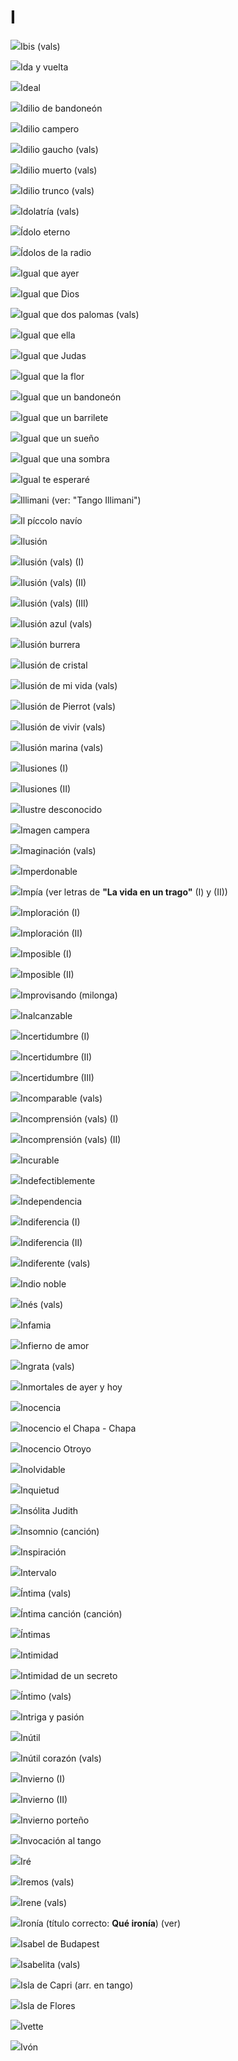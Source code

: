 # I

[![](../Graficos/Boton.gif)](../Otras%20Letras/IBIS%20%20vals.htm)Ibis (vals)

[![](../Graficos/Boton.gif)](../Letras%20281007/IDA%20Y%20VUELTA.htm)Ida y vuelta

[![](../Graficos/Boton.gif)](../Letras%20300814/IDEAL.htm)Ideal

[![](../Graficos/Boton.gif)](../Letras%20100705/IDILIO%20DE%20BANDONEON.htm)Idilio de bandoneón

[![](../Graficos/Boton.gif)](../LetrasTangos/IDILIO%20CAMPERO.htm)Idilio campero

[![](../Graficos/Boton.gif)](../Letras%20121205/IDILIO%20GAUCHO%20vals.htm)Idilio gaucho (vals)

[![](../Graficos/Boton.gif)](../Letras%20291012/IDILIO%20MUERTO%20vals.htm)Idilio muerto (vals)

[![](../Graficos/letra_9.gif)](../LetrasTangos/IDILIO%20TRUNCO%20%20vals.htm)Idilio trunco (vals)

[![](../Graficos/Boton.gif)](../Otras%20Letras/IDOLATRIA%20%20vals.htm)Idolatría (vals)

[![](../Graficos/Boton.gif)](../Letras%20121205/IDOLO%20ETERNO.htm)Ídolo eterno

[![](../Graficos/Boton.gif)](../Letras%20121205/IDOLOS%20DE%20LA%20RADIO.htm)Ídolos de la radio

[![](../Graficos/Boton.gif)](../LetrasTangos/IGUAL%20QUE%20AYER.htm)Igual que ayer

[![](../Graficos/Boton.gif)](../Letras%20191004/IGUAL%20QUE%20DIOS.htm)Igual que Dios

[![](../Graficos/Boton.gif)](../LetrasTangos/IGUAL%20QUE%20DOS%20PALOMAS%20%20vals.htm)Igual que dos palomas (vals)

[![](../Graficos/Boton.gif)](../Letras%20270707/IGUAL%20QUE%20ELLA.htm)Igual que ella

[![](../Graficos/Boton.gif)](../Otras%20Letras/IGUAL%20QUE%20JUDAS.htm)Igual que Judas

[![](../Graficos/Boton.gif)](../LetrasTangos/IGUAL%20QUE%20LA%20FLOR.htm)Igual que la flor

[![](../Graficos/Boton.gif)](../Letras%20100705/IGUAL%20QUE%20UN%20BANDONEON.htm)Igual que un bandoneón

[![](../Graficos/Boton.gif)](../Letras%20270707/IGUAL%20QUE%20UN%20BARRILETE.htm)Igual que un barrilete

[![](../Graficos/Boton.gif)](../Letras%20291012/IGUAL%20QUE%20UN%20SUENO.htm)Igual que un sueño

[![](../Graficos/Boton.gif)](../LetrasTangos/IGUAL%20QUE%20UNA%20SOMBRA.htm)Igual que una sombra

[![](../Graficos/Boton.gif)](../Letras%20290908/IGUAL%20TE%20ESPERARE.htm)Igual te esperaré

[![](../Graficos/Boton.gif)](../Letras%20291010/TANGO%20ILLIMANI.htm)Illimani (ver: "Tango Illimani")

[![](../Graficos/Boton.gif)](../LetrasTangos/IL%20PICCOLO%20NAVIO.htm)Il píccolo navío

[![](../Graficos/Boton.gif)](../Letras%20290908/ILUSION.htm)Ilusión

[![](../Graficos/Boton.gif)](../Otras%20Letras/ILUSION%20%20vals.htm)Ilusión (vals)  (I)

[![](../Graficos/Boton.gif)](../Letras%20290908/ILUSION%20vals%20II.htm)Ilusión (vals)  (II)

[![](../Graficos/Boton.gif)](../Letras%20291010/ILUSION%20vals%20III.htm)Ilusión (vals)  (III)

[![](../Graficos/Boton.gif)](../LetrasTangos/ILUSION%20AZUL%20%20vals.htm)Ilusión azul (vals)

[![](../Graficos/Boton.gif)](../LetrasTangos/ILUSION%20BURRERA.htm)Ilusión burrera

[![](../Graficos/Boton.gif)](../LetrasTangos/ILUSION%20DE%20CRISTAL.htm)Ilusión de cristal

[![](../Graficos/Boton.gif)](../Letras%20290908/ILUSION%20DE%20MI%20VIDA%20vals.htm)Ilusión de mi vida (vals)

[![](../Graficos/Boton.gif)](../Letras%20270707/ILUSION%20DE%20PIERROT%20vals.htm)Ilusión de Pierrot (vals)

[![](../Graficos/Boton.gif)](../Letras%20291010/ILUSION%20DE%20VIVIR%20vals.htm)Ilusión de vivir (vals)

[![](../Graficos/Boton.gif)](../Otras%20Letras/ILUSION%20MARINA%20%20vals.htm)Ilusión marina (vals)

[![](../Graficos/Boton.gif)](../Letras%20270707/ILUSIONES.htm)Ilusiones  (I)

[![](../Graficos/Boton.gif)](../Letras%20301016/ILUSIONES%20II.htm)Ilusiones  (II)

[![](../Graficos/Boton.gif)](../Letras%20291012/ILUSTRE%20DESCONOCIDO.htm)Ilustre desconocido

[![](../Graficos/Boton.gif)](../Otras%20Letras/IMAGEN%20CAMPERA.htm)Imagen campera

[![](../Graficos/Boton.gif)](../Letras%20270707/IMAGINACION%20vals.htm)Imaginación    (vals)

[![](../Graficos/Boton.gif)](../LetrasTangos/IMPERDONABLE.htm)Imperdonable

[![](../Graficos/Boton.gif)](../Letras%20291012/LA%20VIDA%20EN%20UN%20TRAGO.htm)Impía   (ver letras de **"La vida en un trago"** (I) y (II))

[![](../Graficos/Boton.gif)](../Letras%20191004/IMPLORACION.htm)Imploración  (I)

[![](../Graficos/Boton.gif)](../Letras%20291012/IMPLORACION%20II.htm)Imploración  (II)

[![](../Graficos/Boton.gif)](../Letras%20281007/IMPOSIBLE.htm)Imposible  (I)

[![](../Graficos/Boton.gif)](../Letras%20291012/IMPOSIBLE%20II.htm)Imposible  (II)

[![](../Graficos/Boton.gif)](../Letras%20291010/IMPROVISANDO%20mil.htm)Improvisando (milonga)

[![](../Graficos/Boton.gif)](../Otras%20Letras/INALCANZABLE.htm)Inalcanzable

[![](../Graficos/Boton.gif)](../Otras%20Letras/INCERTIDUMBRE.htm)Incertidumbre  (I)

[![](../Graficos/Boton.gif)](../Letras%20100705/INCERTIDUMBRE%20II.htm)Incertidumbre  (II)

[![](../Graficos/Boton.gif)](../Letras%20281007/INCERTIDUMBRE%20III.htm)Incertidumbre  (III)

[![](../Graficos/Boton.gif)](../Letras%20121205/INCOMPARABLE%20vals.htm)Incomparable (vals)

[![](../Graficos/Boton.gif)](../Letras%20281007/INCOMPRENSION%20vals.htm)Incomprensión (vals)  (I)

[![](../Graficos/Boton.gif)](../Letras%20291010/INCOMPRENSION%20vals%20II.htm)Incomprensión (vals)  (II)

[![](../Graficos/Boton.gif)](../LetrasTangos/INCURABLE.htm)Incurable

[![](../Graficos/Boton.gif)](../Letras%20301016/INDEFECTIBLEMENTE.htm)Indefectiblemente

[![](../Graficos/Boton.gif)](../Letras%20121205/INDEPENDENCIA.htm)Independencia

[![](../Graficos/Boton.gif)](../LetrasTangos/INDIFERENCIA.htm)Indiferencia  (I)

[![](../Graficos/Boton.gif)](../Letras%20100705/INDIFERENCIA%20II.htm)Indiferencia  (II)

[![](../Graficos/Boton.gif)](../Letras%20270707/INDIFERENTE%20vals.htm)Indiferente (vals)

[![](../Graficos/Boton.gif)](../Letras%20291012/INDIO%20NOBLE.htm)Indio noble

[![](../Graficos/Boton.gif)](../Letras%20290908/INES%20vals.htm)Inés (vals)

[![](../Graficos/Boton.gif)](../LetrasTangos/INFAMIA.htm)Infamia

[![](../Graficos/Boton.gif)](../Letras%20291010/INFIERNO%20DE%20AMOR.htm)Infierno de amor

[![](../Graficos/Boton.gif)](../Letras%20291010/INGRATA%20vals.htm)Ingrata   (vals)

[![](../Graficos/Boton.gif)](../Letras%20300814/INMORTALES%20DE%20AYER%20Y%20HOY.htm)Inmortales de ayer y hoy

[![](../Graficos/Boton.gif)](../LetrasTangos/INOCENCIA.htm)Inocencia

[![](../Graficos/Boton.gif)](../Letras%20291010/INOCENCIO%20EL%20CHAPA%20CHAPA.htm)Inocencio el Chapa - Chapa

[![](../Graficos/Boton.gif)](../Letras%20300814/INOCENCIO%20OTROYO.htm)Inocencio Otroyo

[![](../Graficos/Boton.gif)](../Letras%20281007/INOLVIDABLE.htm)Inolvidable

[![](../Graficos/Boton.gif)](../Otras%20Letras/INQUIETUD.htm)Inquietud

[![](../Graficos/Boton.gif)](../Letras%20290908/INSOLITA%20JUDITH.htm)Insólita Judith

[![](../Graficos/Boton.gif)](../LetrasTangos/INSOMNIO%20%20%20cancion.htm)Insomnio (canción)

[![](../Graficos/Boton.gif)](../LetrasTangos/INSPIRACION.htm)Inspiración

[![](../Graficos/Boton.gif)](../Letras%20291010/INTERVALO.htm)Intervalo

[![](../Graficos/Boton.gif)](../Letras%20291010/INTIMA%20vals.htm)Íntima   (vals)

[![](../Graficos/Boton.gif)](../Letras%20291010/INTIMA%20CANCION%20canc.htm)Íntima canción (canción)

[![](../Graficos/Boton.gif)](../LetrasTangos/INTIMAS.htm)Íntimas

[![](../Graficos/Boton.gif)](../LetrasTangos/INTIMIDAD.htm)Intimidad

[![](../Graficos/Boton.gif)](../Letras%20291012/INTIMIDAD%20DE%20UN%20SECRETO.htm)Intimidad de un secreto

[![](../Graficos/Boton.gif)](../LetrasTangos/INTIMO%20%20vals.htm)Íntimo (vals)

[![](../Graficos/Boton.gif)](../Letras%20291010/INTRIGA%20Y%20PASION.htm)Intriga y pasión

[![](../Graficos/Boton.gif)](../Letras%20191004/INUTIL.htm)Inútil

[![](../Graficos/Boton.gif)](../Letras%20290908/INUTIL%20CORAZON%20vals.htm)Inútil corazón (vals)

[![](../Graficos/Boton.gif)](../Letras%20291010/INVIERNO.htm)Invierno  (I)

[![](../Graficos/Boton.gif)](../Letras%20291010/INVIERNO%20II.htm)Invierno  (II)

[![](../Graficos/Boton.gif)](../Letras%20290908/INVIERNO%20PORTENO.htm)Invierno porteño

[![](../Graficos/Boton.gif)](../LetrasTangos/INVOCACION%20AL%20TANGO.htm)Invocación al tango

[![](../Graficos/Boton.gif)](../Letras%20291012/IRE.htm)Iré

[![](../Graficos/Boton.gif)](../Letras%20300814/IREMOS%20vals.htm)Iremos   (vals)

[![](../Graficos/Boton.gif)](../Letras%20281007/IRENE%20vals.htm)Irene  (vals)

[![](../Graficos/Boton.gif)](../Letras%20121205/QUE%20IRONIA.htm)Ironía (título correcto: **Qué ironía**) (ver)

[![](../Graficos/Boton.gif)](../LetrasTangos/ISABEL%20DE%20BUDAPEST.htm)Isabel de Budapest

[![](../Graficos/Boton.gif)](../LetrasTangos/ISABELITA%20%20vals.htm)Isabelita (vals)

[![](../Graficos/Boton.gif)](../LetrasTangos/ISLA%20DE%20CAPRI%20%20arr.%20en%20tango.htm)Isla de Capri (arr. en tango)

[![](../Graficos/Boton.gif)](../LetrasTangos/ISLA%20DE%20FLORES.htm)Isla de Flores

[![](../Graficos/Boton.gif)](../LetrasTangos/IVETTE.htm)Ivette

[![](../Graficos/Boton.gif)](../Otras%20Letras/IVON.htm)Ivón
